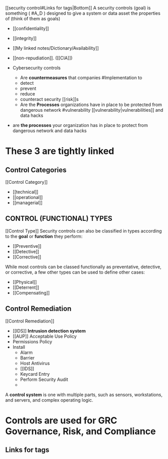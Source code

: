 [[security control#Links for tags|Bottom]]
A security controls (goal) is something ( #A_D ) designed to give a system or data asset the properties of (think of them as goals)
- [[confidentiality]]
- [[integrity]]
- [[My linked notes/Dictionary/Availability]] 
- [[non-repudiation]]. ([[CIA]])

- Cybersecurity controls 
	- Are **countermeasures** that companies #Implementation to
	 - detect
	 - prevent
	 - reduce
	 - counteract security [[risk]]s
	- Are the **Processes** organizations have in place to be protected from dangerous network #vulnerability [[vulnerability|vulnerabilities]] and data hacks

- are **the processes** your organization has in place to protect from dangerous network  and data hacks

# These 3 are tightly linked
## Control Categories 
[[Control Category]]
- [[technical]] 
- [[operational]] 
- [[managerial]] 

## CONTROL (FUNCTIONAL) TYPES
[[Control Type]]
Security controls can also be classified in types according to the **goal** or **function** they perform:
- [[Preventive]]
- [[Detective]] 
- [[Corrective]] 

While most controls can be classed functionally as preventative, detective, or corrective, a few other types can be used to define other cases:

- [[Physical]]
- [[Deterrent]]
- [[Compensating]]

## Control Remediation 
[[Control Remediation]]
- [[IDS]] **Intrusion detection system**
- [[AUP]] Acceptable Use Policy 
- Permissions Policy
- Install 
	- Alarm
	- Barrier
	- Host Antivirus
	- [[IDS]]
	- Keycard Entry
	- Perform Security Audit
	- 

 A **control system** is one with multiple parts, such as sensors, workstations, and servers, and complex operating logic.


# Controls are used for GRC Governance, Risk, and Compliance
## Links for tags
